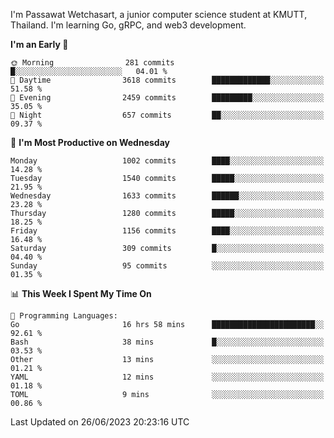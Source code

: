 
I'm Passawat Wetchasart, a junior computer science student at KMUTT, Thailand. I'm learning Go, gRPC, and web3 development.



<!--START_SECTION:waka-->
**I'm an Early 🐤** 

```text
🌞 Morning                281 commits         █░░░░░░░░░░░░░░░░░░░░░░░░   04.01 % 
🌆 Daytime                3618 commits        █████████████░░░░░░░░░░░░   51.58 % 
🌃 Evening                2459 commits        █████████░░░░░░░░░░░░░░░░   35.05 % 
🌙 Night                  657 commits         ██░░░░░░░░░░░░░░░░░░░░░░░   09.37 % 
```
📅 **I'm Most Productive on Wednesday** 

```text
Monday                   1002 commits        ████░░░░░░░░░░░░░░░░░░░░░   14.28 % 
Tuesday                  1540 commits        █████░░░░░░░░░░░░░░░░░░░░   21.95 % 
Wednesday                1633 commits        ██████░░░░░░░░░░░░░░░░░░░   23.28 % 
Thursday                 1280 commits        █████░░░░░░░░░░░░░░░░░░░░   18.25 % 
Friday                   1156 commits        ████░░░░░░░░░░░░░░░░░░░░░   16.48 % 
Saturday                 309 commits         █░░░░░░░░░░░░░░░░░░░░░░░░   04.40 % 
Sunday                   95 commits          ░░░░░░░░░░░░░░░░░░░░░░░░░   01.35 % 
```


📊 **This Week I Spent My Time On** 

```text
💬 Programming Languages: 
Go                       16 hrs 58 mins      ███████████████████████░░   92.61 % 
Bash                     38 mins             █░░░░░░░░░░░░░░░░░░░░░░░░   03.53 % 
Other                    13 mins             ░░░░░░░░░░░░░░░░░░░░░░░░░   01.21 % 
YAML                     12 mins             ░░░░░░░░░░░░░░░░░░░░░░░░░   01.18 % 
TOML                     9 mins              ░░░░░░░░░░░░░░░░░░░░░░░░░   00.86 % 
```


 Last Updated on 26/06/2023 20:23:16 UTC
<!--END_SECTION:waka-->

<!--
**markpassawat/markpassawat** is a ✨ _special_ ✨ repository because its `README.md` (this file) appears on your GitHub profile.

Here are some ideas to get you started:

- 🔭 I’m currently working on ...
- 🌱 I’m currently learning ...
- 👯 I’m looking to collaborate on ...
- 🤔 I’m looking for help with ...
- 💬 Ask me about ...
- 📫 How to reach me: ...
- 😄 Pronouns: He/Him
- ⚡ Fun fact: ...
-->
